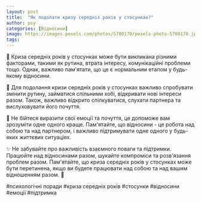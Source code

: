 ```yaml
---
layout: post
title:  "Як подолати кризу середніх років у стосунках?"
author: psy
categories: [Відносини]
image: https://images.pexels.com/photos/5700170/pexels-photo-5700170.jpeg?auto=compress&cs=tinysrgb&fit=crop&h=627&w=1200
tags: 
---
```


🌟 Криза середніх років у стосунках може бути викликана різними факторами, такими як рутина, втрата інтересу, комунікаційні проблеми тощо. Однак, важливо пам'ятати, що це є нормальним етапом у будь-якому відносини. 

👫 Для подолання кризи середніх років у стосунках важливо спробувати змінити рутину, займатися спільними хобі, відкривати нові інтереси разом. Також, важливо відкрито спілкуватися, слухати партнера та вислуховувати його почуття.

💬 Не бійтеся виразити свої емоції та почуття, це допоможе вам зрозуміти одне одного краще. Пам'ятайте, що відносини - це робота над собою та над партнером, і важливо підтримувати одне одного у будь-яких життєвих ситуаціях.

✨ Не забувайте про важливість взаємного поваги та підтримки. Працюйте над відносинами разом, шукайте компроміси та розв'язання проблем разом. Пам'ятайте, що криза середніх років у стосунках може бути перетинена, якщо ви будете працювати над собою та над вашим відношенням разом. 🌈

#психологічні поради #криза середніх років #стосунки #відносини #емоції #підтримка


